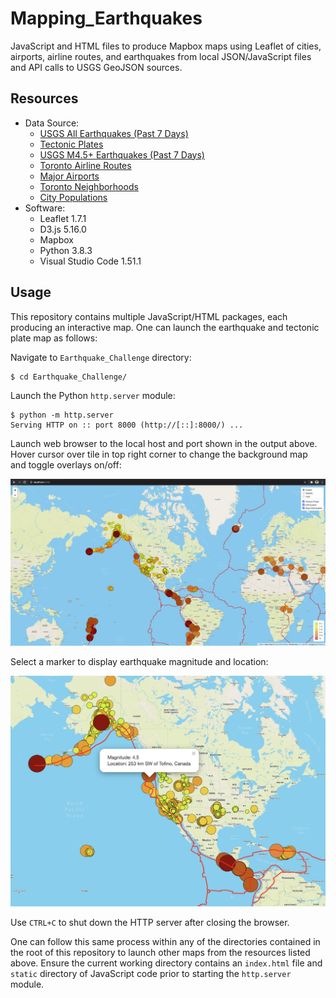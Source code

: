 # Mapping_Earthquakes
JavaScript and HTML files to produce Mapbox maps using Leaflet of cities,
airports, airline routes, and earthquakes from local JSON/JavaScript files and
API calls to USGS GeoJSON sources.

## Resources
- Data Source:
    - [USGS All Earthquakes (Past 7 Days)](https://earthquake.usgs.gov/earthquakes/feed/v1.0/summary/all_week.geojson)
    - [Tectonic Plates](https://raw.githubusercontent.com/fraxen/tectonicplates/master/GeoJSON/PB2002_boundaries.json)
    - [USGS M4.5+ Earthquakes (Past 7 Days)](https://earthquake.usgs.gov/earthquakes/feed/v1.0/summary/4.5_week.geojson)
    - [Toronto Airline Routes](torontoRoutes.json)
    - [Major Airports](majorAirports.json)
    - [Toronto Neighborhoods](torontoNeighborhoods.json)
    - [City Populations](Mapping_Multiple_Points/static/js/cities.js)
- Software:
    - Leaflet 1.7.1
    - D3.js 5.16.0
    - Mapbox
    - Python 3.8.3
    - Visual Studio Code 1.51.1

## Usage
This repository contains multiple JavaScript/HTML packages, each producing
an interactive map. One can launch the earthquake and tectonic plate map as
follows:

Navigate to `Earthquake_Challenge` directory:
```
$ cd Earthquake_Challenge/
```
Launch the Python `http.server` module:
```
$ python -m http.server
Serving HTTP on :: port 8000 (http://[::]:8000/) ...
```
Launch web browser to the local host and port shown in the output above. Hover
cursor over tile in top right corner to change the background map and toggle
overlays on/off:

![Earthquakes](Resources/earthquakes.png)

Select a marker to display earthquake magnitude and location:

![eq_info](Resources/eq_info.png)

Use `CTRL+C` to shut down the HTTP server after closing the browser.

One can follow this same process within any of the directories contained in
the root of this repository to launch other maps from the resources listed
above. Ensure the current working directory contains an `index.html` file and
`static` directory of JavaScript code prior to starting the `http.server`
module.
